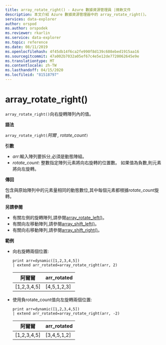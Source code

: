 ```yaml
---
title: array_rotate_right() - Azure 數據資源管理員 |微軟文件
description: 本文介紹 Azure 數據資源管理器中的 array_rotate_right()。
services: data-explorer
author: orspod
ms.author: orspodek
ms.reviewer: rkarlin
ms.service: data-explorer
ms.topic: reference
ms.date: 08/11/2019
ms.openlocfilehash: 4f45db14f6ca2fe990f8d139c608ebed1915aa16
ms.sourcegitcommit: 47a002b7032a05ef67c4e5e12de7720062645e9e
ms.translationtype: MT
ms.contentlocale: zh-TW
ms.lasthandoff: 04/15/2020
ms.locfileid: "81518797"
---
```

# <a name="array_rotate_right"></a>array_rotate_right()

`array_rotate_right()`向右旋轉陣列內的值。

**語法**

`array_rotate_right(`*阿爾 ,* *rotate_count*`)`

**引數**

* *arr*:輸入陣列要拆分,必須是動態陣組。
* *rotate_count*: 整數指定陣列元素將向右旋轉的位置數。 如果值為負數,則元素將向左旋轉。

**傳回**

包含與原始陣列中的元素量相同的動態數位,其中每個元素都根據*rotate_count*旋轉。

**另請參閱**

* 有關左側的旋轉陣列,請參閱[array_rotate_left()](array_rotate_leftfunction.md)。
* 有關向左移動陣列,請參閱[array_shift_left()](array_shift_leftfunction.md)。
* 有關向右移動陣列,請參閱[array_shift_right()](array_shift_rightfunction.md)。

**範例**

* 向右旋轉兩個位置:

    ```kusto
    print arr=dynamic([1,2,3,4,5]) 
    | extend arr_rotated=array_rotate_right(arr, 2)
    ```
    
    |阿爾爾|arr_rotated|
    |---|---|
    |[1,2,3,4,5]|[4,5,1,2,3]|

* 使用負rotate_count值向左旋轉兩個位置:

    ```kusto
    print arr=dynamic([1,2,3,4,5]) 
    | extend arr_rotated=array_rotate_right(arr, -2)
    ```
    
    |阿爾爾|arr_rotated|
    |---|---|
    |[1,2,3,4,5]|[3,4,5,1,2]|